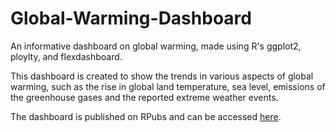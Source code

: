 # Global-Warming-Dashboard
An informative dashboard on global warming, made using R's ggplot2, ploylty, and flexdashboard.

This dashboard is created to show the trends in various aspects of global warming, such as the rise
in global land temperature, sea level, emissions of the greenhouse gases and the reported extreme
weather events.

The dashboard is published on RPubs and can be accessed [here](https://rpubs.com/Ga25/654326).
